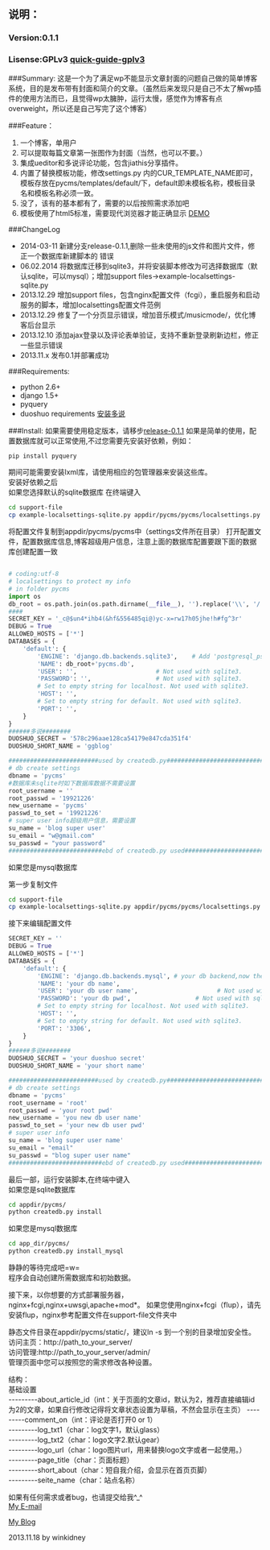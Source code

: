 ## 说明：
### Version:0.1.1
### Lisense:GPLv3 [quick-guide-gplv3](www.gnu.org/licenses/quick-guide-gplv3.html)
###Summary: 
这是一个为了满足wp不能显示文章封面的问题自己做的简单博客系统，目的是发布带有封面和简介的文章。（虽然后来发现只是自己不太了解wp插件的使用方法而已，且觉得wp太臃肿，运行太慢，感觉作为博客有点overweight，所以还是自己写完了这个博客）  

###Feature：
1. 一个博客，单用户  
2. 可以提取每篇文章第一张图作为封面（当然，也可以不要。）
3. 集成ueditor和多说评论功能，包含jiathis分享插件。
4. 内置了替换模板功能，修改settings.py 内的CUR_TEMPLATE_NAME即可，模板存放在pycms/templates/default/下，default即未模板名称，模板目录名和模板名称必须一致。
5. 没了，该有的基本都有了，需要的以后按照需求添加吧  
6. 模板使用了html5标准，需要<blod>现代浏览器</bold>才能正确显示 [DEMO](http://blog.gg-workshop.com)

###ChangeLog
+ 2014-03-11 新建分支release-0.1.1,删除一些未使用的js文件和图片文件，修正一个数据库新建脚本的  错误
+ 06.02.2014 将数据库迁移到sqlite3，并将安装脚本修改为可选择数据库（默认sqlite，可以mysql）；增加support files->example-localsettings-sqlite.py
+ 2013.12.29 增加support files，包含nginx配置文件（fcgi），重启服务和启动服务的脚本，增加localsettings配置文件范例
+ 2013.12.29 修复了一个分页显示错误，增加音乐模式/musicmode/，优化博客后台显示
+ 2013.12.10 添加ajax登录以及评论表单验证，支持不重新登录刷新边栏，修正一些显示错误
+ 2013.11.x 发布0.1并部署成功

###Requirements:
+ python 2.6+  
+ django 1.5+  
+ pyquery  
+ duoshuo requirements   [安装多说](https://github.com/duoshuo/duoshuo-python-sdk)


###Install:
如果需要使用稳定版本，请移步[release-0.1.1](https://github.com/winkidney/GG-Blog/tree/release-0.1.1)
如果是简单的使用，配置数据库就可以正常使用,不过您需要先安装好依赖，例如：

```bash
pip install pyquery
```
期间可能需要安装lxml库，请使用相应的包管理器来安装这些库。    
安装好依赖之后   
如果您选择默认的sqlite数据库
在终端键入
```bash
cd support-file
cp example-localsettings-sqlite.py appdir/pycms/pycms/localsettings.py
```  
将配置文件复制到appdir/pycms/pycms中（settings文件所在目录）
打开配置文件，配置数据库信息,博客超级用户信息，注意上面的数据库配置要跟下面的数据库创建配置一致

```python

# coding:utf-8
# localsettings to protect my info
# in folder pycms
import os
db_root = os.path.join(os.path.dirname(__file__), '').replace('\\', '/')
####
SECRET_KEY = '_c@$un4*ihb4(&hf&556485qi@)yc-x=rw17h05jhe!h#fg^3r'
DEBUG = True
ALLOWED_HOSTS = ['*']
DATABASES = {
    'default': {
        'ENGINE': 'django.db.backends.sqlite3',    # Add 'postgresql_psycopg2', 'postgresql', 'mysql', 'sqlite3' or 'oracle'
        'NAME': db_root+'pycms.db',
        'USER': '',                      # Not used with sqlite3.
        'PASSWORD': '',                  # Not used with sqlite3.
        # Set to empty string for localhost. Not used with sqlite3.
        'HOST': '',
        # Set to empty string for default. Not used with sqlite3.
        'PORT': '',
    }
}
######多说########
DUOSHUO_SECRET = '578c296aae128ca54179e847cda351f4'
DUOSHUO_SHORT_NAME = 'ggblog'

#########################used by createdb.py##############################
# db create settings
dbname = 'pycms'
#数据库未sqlite时如下数据库数据不需要设置
root_username = ''
root_passwd = '19921226'
new_username = 'pycms'
passwd_to_set = '19921226'
# super user info超级用户信息，需要设置
su_name = 'blog super user'
su_email = "w@gmail.com"
su_passwd = "your password"
##########################ebd of createdb.py used#########################

```

如果您是mysql数据库

第一步复制文件
```bash
cd support-file
cp example-localsettings-sqlite.py appdir/pycms/pycms/localsettings.py
```  
接下来编辑配置文件
```python
SECRET_KEY = ''
DEBUG = True
ALLOWED_HOSTS = ['*']
DATABASES = {
    'default': {
        'ENGINE': 'django.db.backends.mysql', # your db backend,now the createdb.py only support mysql,not tested on sqlite yet.
        'NAME': 'your db name',
        'USER': 'your db user name',                      # Not used with sqlite3.
        'PASSWORD': 'your db pwd',                  # Not used with sqlite3.
        # Set to empty string for localhost. Not used with sqlite3.
        'HOST': '',
        # Set to empty string for default. Not used with sqlite3.
        'PORT': '3306',
    }
}
######多说########
DUOSHUO_SECRET = 'your duoshuo secret'
DUOSHUO_SHORT_NAME = 'your short name'

#########################used by createdb.py##############################
# db create settings
dbname = 'pycms'
root_username = 'root'
root_passwd = 'your root pwd'
new_username = 'you new db user name'
passwd_to_set = 'your new db user pwd'
# super user info
su_name = 'blog super user name'
su_email = "email"
su_passwd = "blog super user name"
##########################ebd of createdb.py used#########################

```
最后一部，运行安装脚本,在终端中键入    
如果您是sqlite数据库
```bash
cd appdir/pycms/
python createdb.py install
```
如果您是mysql数据库  
```bash  
cd app_dir/pycms/
python createdb.py install_mysql

```  
静静的等待完成吧=w=  
程序会自动创建所需数据库和初始数据。  



接下来，以你想要的方式部署服务器，nginx+fcgi,nginx+uwsgi,apache+mod*。
如果您使用nginx+fcgi（flup），请先安装flup，nginx参考配置文件在support-file文件夹中  
   
静态文件目录在appdir/pycms/static/，建议ln -s 到一个别的目录增加安全性。
访问主页：http://path_to_your_server/  
访问管理:http://path_to_your_server/admin/   
管理页面中您可以按照您的需求修改各种设置。  


结构：  
	基础设置  
	---------about_article_id（int：关于页面的文章id，默认为2，推荐直接编辑id为2的文章，如果自行修改记得将文章状态设置为草稿，不然会显示在主页）
	---------comment_on（int：评论是否打开0 or 1）  
	---------log_txt1（char：log文字1，默认glass）  
	---------log_txt2（char：logo文字2.默认gear）  
	---------logo_url（char：logo图片url，用来替换logo文字或者一起使用。）  
	---------page_title（char：页面标题）  
	---------short_about（char：短自我介绍，会显示在首页页脚）  
	---------seite_name（char：站点名称）  



如果有任何需求或者bug，也请提交给我^_^    
[My E-mail](mailto:winkidney@gmail.com)   
 
[My Blog](http://blog.gg-workshop.com)  

2013.11.18 by winkidney
